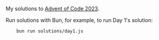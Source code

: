 My solutions to [Advent of Code 2023](https://adventofcode.com/2023).

Run solutions with Bun, for example, to run Day 1's solution:

```
    bun run solutions/day1.js
```
